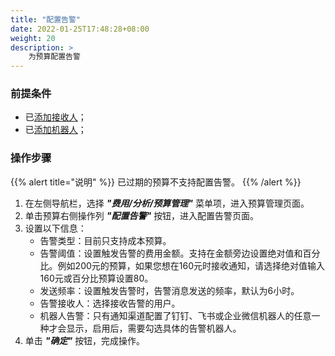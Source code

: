 ```yaml
---
title: "配置告警"
date: 2022-01-25T17:48:28+08:00
weight: 20
description: >
    为预算配置告警
---
```


### 前提条件

- 已[添加接收人](../../../../auth_security/notify/tutorial/recipient/create)；
- 已[添加机器人](../../../../auth_security/notify/tutorial/bot/create)；


### 操作步骤

{{% alert title="说明" %}}
已过期的预算不支持配置告警。
{{% /alert %}}

1. 在左侧导航栏，选择 **_"费用/分析/预算管理"_** 菜单项，进入预算管理页面。
2. 单击预算右侧操作列 **_"配置告警"_** 按钮，进入配置告警页面。
3. 设置以下信息：
    - 告警类型：目前只支持成本预算。
    - 告警阈值：设置触发告警的费用金额。支持在金额旁边设置绝对值和百分比。例如200元的预算，如果您想在160元时接收通知，请选择绝对值输入160元或百分比预算设置80。
    - 发送频率：设置触发告警时，告警消息发送的频率，默认为6小时。
    - 告警接收人：选择接收告警的用户。
    - 机器人告警：只有通知渠道配置了钉钉、飞书或企业微信机器人的任意一种才会显示，启用后，需要勾选具体的告警机器人。
4. 单击 **_"确定"_** 按钮，完成操作。